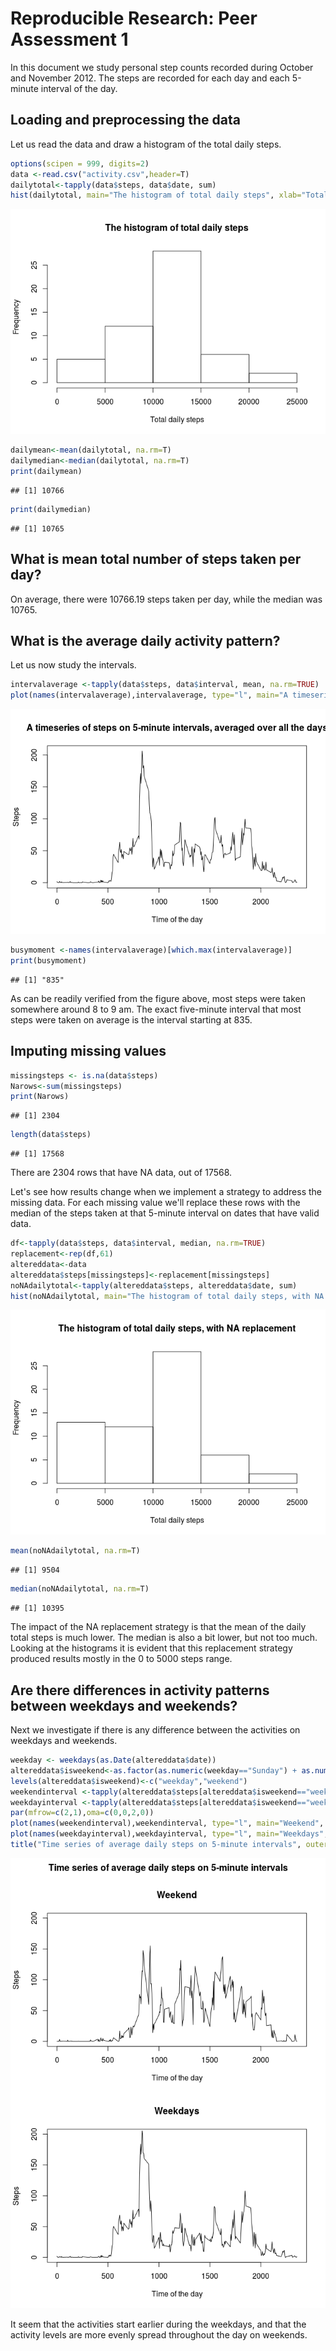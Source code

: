 # Reproducible Research: Peer Assessment 1
In this document we study personal step counts recorded during October and November 2012. The steps are recorded for each day and each 5-minute interval of the day.

## Loading and preprocessing the data
Let us read the data and draw a histogram of the total daily steps.


```r
options(scipen = 999, digits=2)
data <-read.csv("activity.csv",header=T)
dailytotal<-tapply(data$steps, data$date, sum)
hist(dailytotal, main="The histogram of total daily steps", xlab="Total daily steps")
```

![](PA1_template_files/figure-html/unnamed-chunk-1-1.png)<!-- -->

```r
dailymean<-mean(dailytotal, na.rm=T)
dailymedian<-median(dailytotal, na.rm=T)
print(dailymean)
```

```
## [1] 10766
```

```r
print(dailymedian)
```

```
## [1] 10765
```


## What is mean total number of steps taken per day?

On average, there were 10766.19 steps taken per day, while the median was 10765.


## What is the average daily activity pattern?
Let us now study the intervals.

```r
intervalaverage <-tapply(data$steps, data$interval, mean, na.rm=TRUE)
plot(names(intervalaverage),intervalaverage, type="l", main="A timeseries of steps on 5-minute intervals, averaged over all the days", ylab="Steps", xlab="Time of the day")
```

![](PA1_template_files/figure-html/unnamed-chunk-2-1.png)<!-- -->

```r
busymoment <-names(intervalaverage)[which.max(intervalaverage)]
print(busymoment)
```

```
## [1] "835"
```
As can be readily verified from the figure above, most steps were taken somewhere around 8 to 9 am. The exact five-minute interval that most steps were taken on average is the interval starting at 835. 


## Imputing missing values

```r
missingsteps <- is.na(data$steps)
Narows<-sum(missingsteps)
print(Narows)
```

```
## [1] 2304
```

```r
length(data$steps)
```

```
## [1] 17568
```
There are 2304 rows that have NA data, out of 17568.

Let's see how results change when we implement a strategy to address the missing data. For each missing value we'll replace these rows with the median of the steps taken at that 5-minute interval on dates that have valid data.

```r
df<-tapply(data$steps, data$interval, median, na.rm=TRUE)
replacement<-rep(df,61)
altereddata<-data
altereddata$steps[missingsteps]<-replacement[missingsteps]
noNAdailytotal<-tapply(altereddata$steps, altereddata$date, sum)
hist(noNAdailytotal, main="The histogram of total daily steps, with NA replacement", xlab="Total daily steps")
```

![](PA1_template_files/figure-html/unnamed-chunk-4-1.png)<!-- -->

```r
mean(noNAdailytotal, na.rm=T)
```

```
## [1] 9504
```

```r
median(noNAdailytotal, na.rm=T)
```

```
## [1] 10395
```
The impact of the NA replacement strategy is that the mean of the daily total steps is much lower. The median is also a bit lower, but not too much. Looking at the histograms it is evident that this replacement strategy produced results mostly in the 0 to 5000 steps range. 

## Are there differences in activity patterns between weekdays and weekends?
Next we investigate if there is any difference between the activities on weekdays and weekends.

```r
weekday <- weekdays(as.Date(altereddata$date))
altereddata$isweekend<-as.factor(as.numeric(weekday=="Sunday") + as.numeric(weekday=="Saturday"))
levels(altereddata$isweekend)<-c("weekday","weekend")
weekendinterval <-tapply(altereddata$steps[altereddata$isweekend=="weekend"], altereddata$interval[altereddata$isweekend=="weekend"], mean, na.rm=T)
weekdayinterval <-tapply(altereddata$steps[altereddata$isweekend=="weekday"], altereddata$interval[altereddata$isweekend=="weekday"], mean, na.rm=T)
par(mfrow=c(2,1),oma=c(0,0,2,0))
plot(names(weekendinterval),weekendinterval, type="l", main="Weekend", ylab="Steps", xlab="Time of the day", ylim=c(0,200))
plot(names(weekdayinterval),weekdayinterval, type="l", main="Weekdays", ylab="Steps", xlab="Time of the day", ylim=c(0,200))
title("Time series of average daily steps on 5-minute intervals", outer=TRUE)
```

![](PA1_template_files/figure-html/unnamed-chunk-5-1.png)<!-- -->

It seem that the activities start earlier during the weekdays, and that the activity levels are more evenly spread throughout the day on weekends.
